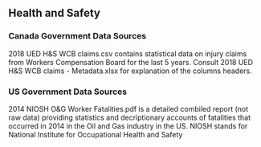 ## Health and Safety ##

### Canada Government Data Sources ###
2018 UED H&S WCB claims.csv contains statistical data on injury claims from Workers Compensation Board for the last 5 years. Consult 2018 UED H&S WCB claims - Metadata.xlsx for explanation of the columns headers.
### US Government Data Sources ###
2014 NIOSH O&G Worker Fatalities.pdf is a detailed combiled report (not raw data) providing statistics and decriptionary accounts of fatalities that occurred in 2014 in the Oil and Gas industry in the US. NIOSH stands for National Institute for Occupational Health and Safety
